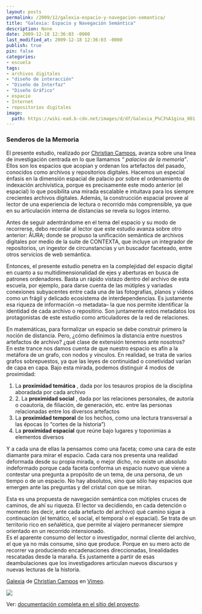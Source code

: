 ```yaml
---
layout: posts
permalink: /2009/12/galexia-espacio-y-navegacion-semantica/
title: "Galexia: Espacio y Navegación Semántica"
description: None
date: 2009-12-18 12:36:03 -0000
last_modified_at: 2009-12-18 12:36:03 -0000
publish: true
pin: false
categories:
- escuela
tags:
- archivos digitales
- "diseño de interacción"
- "Diseño de Interfaz"
- "Diseño Gráfico"
- espacio
- Internet
- repositorios digitales
image:
  path: https://wiki-ead.b-cdn.net/images/d/df/Galexia_P%C3%A1gina_001.png
---
```


### Senderos de la Memoria

El presente estudio, realizado por [Christian Campos](http://www.christiancampos.cl/ "Sitio Personal de Christian Campos"), avanza sobre una línea de investigación centrada en lo que llamamos _“ palacios de la memoria”_. Ellos son los espacios que acopian y ordenan los artefactos del pasado, conocidos como archivos y repositorios digitales. Hacemos un especial énfasis en la dimensión espacial de palacio por sobre el ordenamiento de indexación archivística, porque es precisamente este modo anterior (el espacial) lo que posibilita una mirada escalable e intuitava para los siempre crecientes archivos digitales. Además, la construcción espacial provee al lector de una experiencia de lectura o recorrido más comprensible, ya que en su articulación interna de distancias se revela su logos interno.

Antes de seguir adentrándome en el tema del espacio y su modo de recorrerse, debo recordar al lector que este estudio avanza sobre otro anterior: ÅURA; donde se propuso la unificación semántica de archivos digitales por medio de la suite de CONTEXTA, que incluye un integrador de repositorios, un ingestor de circunstancias y un buscador faceteado, entre otros servicios de web semántica.

Entonces, el presente estudio penetra en la complejidad del espacio digital en cuanto a su multidimensionalidad de ejes y aberturas en busca de patrones ordenadores. Basta un rápido vistazo dentro del archivo de esta escuela, por ejemplo, para darse cuenta de las mútiples y variadas conexiones subyacentes entre cada una de las fotografías, planos y vídeos como un frágil y delicado ecosistema de interdependencias. Es justamente esa riqueza de información –o metadata– la que nos permite identificar la identidad de cada archivo o repositirio. Son juntamente estos metadatos los protagonistas de este estudio como articuladores de la red de relaciones.

En matemáticas, para formalizar un espacio se debe construir primero la noción de distancia. Pero, ¿cómo definimos la distancia entre nuestros artefactos de archivo? ¿qué clase de extensión tenemos ante nosotros?  
En este trance nos damos cuenta de que nuestro espacio es afín a la metáfora de un grafo, con nodos y vínculos. En realidad, se trata de varios grafos sobrepuestos, ya que las leyes de continuidad o conetividad varían de capa en capa. Bajo esta mirada, podemos distinguir 4 modos de proximidad:

  1. La **proximidad temática** , dada por los tesauros propios de la disciplina aboradada por cada archivo
  2. 2\. La **proximidad social** , dada por las relaciones personales, de autoría o coautoría, de filiación, de generación, etc. entre las personas relacionadas entre los diversos artefactos
  3. La **proximidad temporal** de los hechos, como una lectura transversal a las épocas (o “cortes de la historia”)
  4. La **proximidad espacial** que reúne bajo lugares y toponimias a elementos diversos

Y a cada una de ellas la pensamos como una faceta; como una cara de este diamante para mirar el espacio. Cada cara nos presenta una realidad deformada desde su propia mirada, o mejor dicho, no existe un absoluto indeformado porque cada faceta conforma un espacio nuevo que viene a contestar una pregunta a propósito de un tema, de una persona, de un tiempo o de un espacio. No hay absolutos, sino que sólo hay espacios que emergen ante las preguntas y del cristal con que se miran.

Esta es una propuesta de navegación semántica con mútiples cruces de caminos, de ahí su riqueza. El lector va decidiendo, en cada detención o momento (es decir, ante cada artefacto del archivo) qué camino sigue a continuación (el temático, el social, el temporal o el espacial). Se trata de un territorio rico en señalética, que permite al viajero permanecer siempre orientado en un recorrido intensionado.  
Es el aparente consumo del lector o investigador, normal cliente del archivo, el que ya no más consume, sino que produce. Porque en su mero acto de recorrer va produciendo encadenaciones direccionadas, linealidades rescatadas desde la maraña. Es justamente a partir de esas deambulaciones que los investigadores articulan nuevos discursos y nuevas lecturas de la historia.

[Galexia](http://vimeo.com/7975655) de [Christian Campos](http://vimeo.com/user1028045) en [Vimeo](http://vimeo.com/).

[![](http://proyectos.ead.pucv.cl/galexia/images/_aux/logo.png)](http://proyectos.ead.pucv.cl/galexia)

Ver: [documentación completa en el sitio del proyecto](http://proyectos.ead.pucv.cl/galexia "Sitio del Proyecto Galexia").
